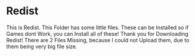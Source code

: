 # Redist
This is Redist. This Folder has some little files. These can be Installed so if Games dont Work, you can Install all of these! Thank you for Downloading Redist!
There are 2 Files Missing, because I could not Upload them, due to them being very big file size.
